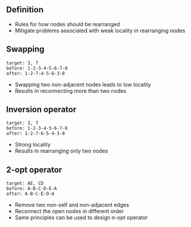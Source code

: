 ## Definition

- Rules for how nodes should be rearranged
- Mitigate problems associated with weak locality in rearranging nodes

## Swapping

```
target: 3, 7
before: 1-2-3-4-5-6-7-8
after: 1-2-7-4-5-6-3-8
```

- Swapping two non-adjacent nodes leads to low locality
- Results in reconnecting more than two nodes

## Inversion operator

```
target: 3, 7
before: 1-2-3-4-5-6-7-8
after: 1-2-7-6-5-4-3-8
```

- Strong locality
- Results in rearranging only two nodes

## 2-opt operator

```
target: AE, CD
before: A-B-C-D-E-A
after: A-B-C-E-D-A
```

- Remove two non-self and non-adjacent edges
- Reconnect the open nodes in different order
- Same principles can be used to design n-opt operator
